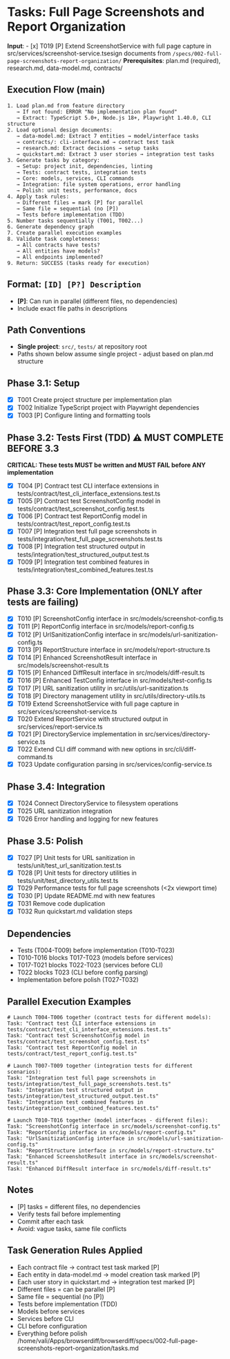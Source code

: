 # Tasks: Full Page Screenshots and Report Organization

**Input**: - [x] T019 [P] Extend ScreenshotService with full page capture in src/services/screenshot-service.tsesign documents from `/specs/002-full-page-screenshots-report-organization/`
**Prerequisites**: plan.md (required), research.md, data-model.md, contracts/

## Execution Flow (main)
```
1. Load plan.md from feature directory
   → If not found: ERROR "No implementation plan found"
   → Extract: TypeScript 5.0+, Node.js 18+, Playwright 1.40.0, CLI structure
2. Load optional design documents:
   → data-model.md: Extract 7 entities → model/interface tasks
   → contracts/: cli-interface.md → contract test task
   → research.md: Extract decisions → setup tasks
   → quickstart.md: Extract 3 user stories → integration test tasks
3. Generate tasks by category:
   → Setup: project init, dependencies, linting
   → Tests: contract tests, integration tests
   → Core: models, services, CLI commands
   → Integration: file system operations, error handling
   → Polish: unit tests, performance, docs
4. Apply task rules:
   → Different files = mark [P] for parallel
   → Same file = sequential (no [P])
   → Tests before implementation (TDD)
5. Number tasks sequentially (T001, T002...)
6. Generate dependency graph
7. Create parallel execution examples
8. Validate task completeness:
   → All contracts have tests?
   → All entities have models?
   → All endpoints implemented?
9. Return: SUCCESS (tasks ready for execution)
```

## Format: `[ID] [P?] Description`
- **[P]**: Can run in parallel (different files, no dependencies)
- Include exact file paths in descriptions

## Path Conventions
- **Single project**: `src/`, `tests/` at repository root
- Paths shown below assume single project - adjust based on plan.md structure

## Phase 3.1: Setup
- [x] T001 Create project structure per implementation plan
- [x] T002 Initialize TypeScript project with Playwright dependencies
- [x] T003 [P] Configure linting and formatting tools

## Phase 3.2: Tests First (TDD) ⚠️ MUST COMPLETE BEFORE 3.3
**CRITICAL: These tests MUST be written and MUST FAIL before ANY implementation**
- [x] T004 [P] Contract test CLI interface extensions in tests/contract/test_cli_interface_extensions.test.ts
- [x] T005 [P] Contract test ScreenshotConfig model in tests/contract/test_screenshot_config.test.ts
- [x] T006 [P] Contract test ReportConfig model in tests/contract/test_report_config.test.ts
- [x] T007 [P] Integration test full page screenshots in tests/integration/test_full_page_screenshots.test.ts
- [x] T008 [P] Integration test structured output in tests/integration/test_structured_output.test.ts
- [x] T009 [P] Integration test combined features in tests/integration/test_combined_features.test.ts

## Phase 3.3: Core Implementation (ONLY after tests are failing)
- [x] T010 [P] ScreenshotConfig interface in src/models/screenshot-config.ts
- [x] T011 [P] ReportConfig interface in src/models/report-config.ts
- [x] T012 [P] UrlSanitizationConfig interface in src/models/url-sanitization-config.ts
- [x] T013 [P] ReportStructure interface in src/models/report-structure.ts
- [x] T014 [P] Enhanced ScreenshotResult interface in src/models/screenshot-result.ts
- [x] T015 [P] Enhanced DiffResult interface in src/models/diff-result.ts
- [x] T016 [P] Enhanced TestConfig interface in src/models/test-config.ts
- [x] T017 [P] URL sanitization utility in src/utils/url-sanitization.ts
- [x] T018 [P] Directory management utility in src/utils/directory-utils.ts
- [x] T019 Extend ScreenshotService with full page capture in src/services/screenshot-service.ts
- [x] T020 Extend ReportService with structured output in src/services/report-service.ts
- [x] T021 [P] DirectoryService implementation in src/services/directory-service.ts
- [x] T022 Extend CLI diff command with new options in src/cli/diff-command.ts
- [x] T023 Update configuration parsing in src/services/config-service.ts

## Phase 3.4: Integration
- [x] T024 Connect DirectoryService to filesystem operations
- [x] T025 URL sanitization integration
- [x] T026 Error handling and logging for new features

## Phase 3.5: Polish
- [x] T027 [P] Unit tests for URL sanitization in tests/unit/test_url_sanitization.test.ts
- [x] T028 [P] Unit tests for directory utilities in tests/unit/test_directory_utils.test.ts
- [x] T029 Performance tests for full page screenshots (<2x viewport time)
- [x] T030 [P] Update README.md with new features
- [x] T031 Remove code duplication
- [x] T032 Run quickstart.md validation steps

## Dependencies
- Tests (T004-T009) before implementation (T010-T023)
- T010-T016 blocks T017-T023 (models before services)
- T017-T021 blocks T022-T023 (services before CLI)
- T022 blocks T023 (CLI before config parsing)
- Implementation before polish (T027-T032)

## Parallel Execution Examples
```
# Launch T004-T006 together (contract tests for different models):
Task: "Contract test CLI interface extensions in tests/contract/test_cli_interface_extensions.test.ts"
Task: "Contract test ScreenshotConfig model in tests/contract/test_screenshot_config.test.ts"
Task: "Contract test ReportConfig model in tests/contract/test_report_config.test.ts"

# Launch T007-T009 together (integration tests for different scenarios):
Task: "Integration test full page screenshots in tests/integration/test_full_page_screenshots.test.ts"
Task: "Integration test structured output in tests/integration/test_structured_output.test.ts"
Task: "Integration test combined features in tests/integration/test_combined_features.test.ts"

# Launch T010-T016 together (model interfaces - different files):
Task: "ScreenshotConfig interface in src/models/screenshot-config.ts"
Task: "ReportConfig interface in src/models/report-config.ts"
Task: "UrlSanitizationConfig interface in src/models/url-sanitization-config.ts"
Task: "ReportStructure interface in src/models/report-structure.ts"
Task: "Enhanced ScreenshotResult interface in src/models/screenshot-result.ts"
Task: "Enhanced DiffResult interface in src/models/diff-result.ts"
```

## Notes
- [P] tasks = different files, no dependencies
- Verify tests fail before implementing
- Commit after each task
- Avoid: vague tasks, same file conflicts

## Task Generation Rules Applied
- Each contract file → contract test task marked [P]
- Each entity in data-model.md → model creation task marked [P]
- Each user story in quickstart.md → integration test marked [P]
- Different files = can be parallel [P]
- Same file = sequential (no [P])
- Tests before implementation (TDD)
- Models before services
- Services before CLI
- CLI before configuration
- Everything before polish</content>
<parameter name="filePath">/home/vali/Apps/browserdiff/browserdiff/specs/002-full-page-screenshots-report-organization/tasks.md
